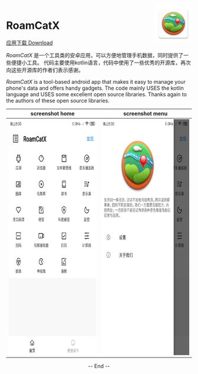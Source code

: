 <img src="assets/ic_logo.png" alt="logo" width="100" height="100" align="right" />

# RoamCatX

[应用下载 Download](http://res.ehorizon.top/roamcat/download-x.html)

*RoamCatX* 是一个工具类的安卓应用，可以方便地管理手机数据，同时提供了一些便捷小工具。
代码主要使用kotlin语言，代码中使用了一些优秀的开源库，再次向这些开源库的作者们表示感谢。

*RoamCatX* is a tool-based android app that makes it easy to manage your phone's data and offers handy gadgets.
The code mainly USES the kotlin language and USES some excellent open source libraries. Thanks again to the authors of these open source libraries.

screenshot home|screenshot menu
:-:|:-:
<img src="assets/app_screenshot_home.png" alt="app screenshot" width="360" height="640" />|<img src="assets/app_screenshot_menu.png" alt="app screenshot" width="360" height="640" />

<div align="center">
-- End --
</div>
